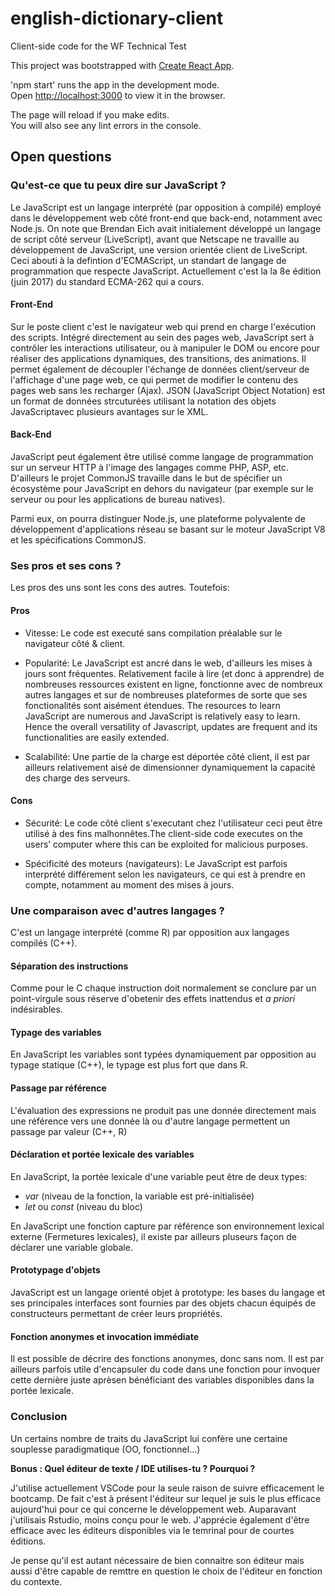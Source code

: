 # english-dictionary-client
Client-side code for the WF Technical Test

This project was bootstrapped with [Create React App](https://github.com/facebook/create-react-app).

'npm start' runs the app in the development mode.<br>
Open [http://localhost:3000](http://localhost:3000) to view it in the browser.

The page will reload if you make edits.<br>
You will also see any lint errors in the console.

## Open questions

### Qu'est-ce que tu peux dire sur JavaScript ? 
Le JavaScript est un langage interprété (par opposition à compilé) employé dans le développement web côté front-end que back-end, notamment avec Node.js.
On note que Brendan Eich avait initialement développé un langage de script côté serveur (LiveScript), avant que Netscape ne travaille au développement de JavaScript, 
une version orientée client de LiveScript.
Ceci abouti à la defintion d'ECMAScript, un standart de langage de programmation que respecte JavaScript.
Actuellement c'est la la 8e édition (juin 2017) du standard ECMA-262 qui a cours. 

#### Front-End
Sur le poste client c'est le navigateur web qui prend en charge l'exécution des scripts. Intégré directement au sein des pages web, JavaScript sert à contrôler les interactions utilisateur, ou à manipuler le DOM ou encore pour réaliser des applications dynamiques, des transitions, des animations. Il permet également de découpler l'échange de données client/serveur de l'affichage d'une page web, ce qui permet de modifier le contenu des pages web sans les recharger (Ajax). JSON (JavaScript Object Notation) est un format de données strcuturées utilisant la notation des objets JavaScriptavec plusieurs avantages sur le XML.

#### Back-End

JavaScript peut également être utilisé comme langage de programmation sur un serveur HTTP à l'image des langages comme PHP, ASP, etc. D'ailleurs le projet CommonJS travaille dans le but de spécifier un écosystème pour JavaScript en dehors du navigateur (par exemple sur le serveur ou pour les applications de bureau natives). 

Parmi eux, on pourra distinguer Node.js, une plateforme polyvalente de développement d'applications réseau se basant sur le moteur JavaScript V8 et les spécifications CommonJS. 

### Ses pros et ses cons ? 

Les pros des uns sont les cons des autres. Toutefois:

#### Pros

* Vitesse: Le code  est executé sans compilation préalable sur le navigateur côté & client.

* Popularité: Le JavaScript est ancré dans le web, d'ailleurs les mises à jours sont fréquentes. Relativement facile à lire (et donc à apprendre) de nombreuses ressources existent en ligne, fonctionne avec de nombreux autres langages et sur de nombreuses plateformes de sorte que ses fonctionalités sont aisément étendues.
The resources to learn JavaScript are numerous and JavaScript is relatively easy to learn. Hence the overall versatility of Javascript, updates are frequent and its functionalities are easily extended.

* Scalabilité: Une partie de la charge est déportée côté client, il est par ailleurs relativement aisé de dimensionner dynamiquement la capacité des charge des serveurs.

#### Cons

* Sécurité: Le code côté client s'executant chez l'utilisateur ceci peut être utilisé à des fins malhonnêtes.The client-side code executes on the users’ computer where this can be exploited for malicious purposes.
    
* Spécificité des moteurs (navigateurs): Le JavaScript est parfois interprété différement selon les navigateurs, ce qui est à prendre en compte, notamment au moment des mises à jours.

### Une comparaison avec d'autres langages ?
C'est un langage interprété (comme R) par opposition aux langages compilés (C++).

#### Séparation des instructions

Comme pour le C chaque instruction doit normalement se conclure par un point-virgule sous réserve d'obetenir des effets inattendus et _a priori_ indésirables.

#### Typage des variables

En JavaScript les variables sont typées dynamiquement par opposition au typage statique (C++), le typage est plus fort que dans R.

#### Passage par référence 

L'évaluation des expressions ne produit pas une donnée directement mais une référence vers une donnée là ou d'autre langage permettent un passage par valeur (C++, R)

#### Déclaration et portée lexicale des variables

En JavaScript, la portée lexicale d'une variable peut être de deux types:
* _var_ (niveau de la fonction, la variable est pré-initialisée)
* _let_ ou _const_ (niveau du bloc)

En JavaScript une fonction capture par référence son environnement lexical externe (Fermetures lexicales), il existe par ailleurs pluseurs façon de déclarer une variable globale.

#### Prototypage d'objets

JavaScript est un langage orienté objet à prototype: les bases du langage et ses principales interfaces sont fournies par des objets chacun équipés de constructeurs permettant de créer leurs propriétés.

#### Fonction anonymes et invocation immédiate

Il est possible de décrire des fonctions anonymes, donc sans nom. Il est par ailleurs parfois utile d'encapsuler du code dans une fonction pour invoquer cette dernière juste aprèsen bénéficiant des variables disponibles dans la portée lexicale.

### Conclusion

Un certains nombre de traits du JavaScript lui confère une certaine souplesse paradigmatique (OO, fonctionnel...)

**Bonus : Quel éditeur de texte / IDE utilises-tu ? Pourquoi ?**

J'utilise actuellement VSCode pour la seule raison de suivre efficacement le bootcamp. De fait c'est à présent l'éditeur sur lequel je suis le plus efficace aujourd'hui pour ce qui concerne le développement web. Auparavant j'utilisais Rstudio, moins conçu pour le web. J'apprécie également d'être efficace avec les éditeurs disponibles via le temrinal pour de courtes éditions.

Je pense qu'il est autant nécessaire de bien connaitre son éditeur mais aussi d'être capable de remttre en question le choix de l'éditeur en fonction du contexte.
